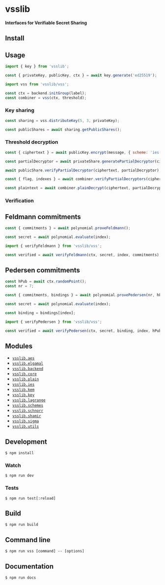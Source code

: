 # vsslib

**Interfaces for Verifiable Secret Sharing**

## Install

## Usage

```js
import { key } from 'vsslib';

const { privateKey, publicKey, ctx } = await key.generate('ed25519');
```

```js
import vss from 'vsslib/vss';

const ctx = backend.initGroup(label);
const combiner = vss(ctx, threshold);
```

### Key sharing

```js
const sharing = vss.distributeKey(5, 3, privateKey);

const publicShares = await sharing.getPublicShares();
```

### Threshold decryption

```js
const { ciphertext } = await publicKey.encrypt(message, { scheme: 'ies' });
```

```js
const partialDecryptor = await privateShare.generatePartialDecryptor(ciphertext);
```

```js
await publicShare.verifyPartialDecryptor(ciphertext, partialDecryptor);
```

```js
const { flag, indexes } = await combiner.verifyPartialDecryptors(ciphertext, publicShares, partialDecryptors);
```

```js
const plaintext = await combiner.plainDecrypt(ciphertext, partialDecryptors);
```

### Verification

## Feldmann commitments

```js
const { commitments } = await polynomial.proveFeldmann();
```

```js
const secret = await polynomial.evaluate(index);
```

```js
import { verifyFeldmann } from 'vsslib/vss';

const verified = await verifyFeldmann(ctx, secret, index, commitments);
```


## Pedersen commitments

```js
const hPub = await ctx.randomPoint();
const nr = 7;

const { commitments, bindings } = await polynomial.provePedersen(nr, hPub);
```

```js
const secret = await polynomial.evaluate(index);

const binding = bindings[index];
```

```js
import { verifyPedersen } from 'vsslib/vss';

const verified = await verifyPedersen(ctx, secret, binding, index, hPub, commitments);
```

## Modules

- [`vsslib.aes`](./src/aes)
- [`vsslib.elgamal`](./src/elgamal)
- [`vsslib.backend`](./src/backend)
- [`vsslib.core`](./src/core)
- [`vsslib.plain`](./src/elgamal)
- [`vsslib.ies`](./src/elgamal)
- [`vsslib.kem`](./src/elgamal)
- [`vsslib.key`](./src/key)
- [`vsslib.lagrange`](./src/lagrange)
- [`vsslib.schemes`](./src/schemes)
- [`vsslib.schnorr`](./src/schnorr)
- [`vsslib.shamir`](./src/shamir)
- [`vsslib.sigma`](./src/sigma)
- [`vsslib.utils`](./src/utils)

## Development

```
$ npm install
```

### Watch

```
$ npm run dev
```

### Tests

```
$ npm run test[:reload]
```

## Build

```
$ npm run build
```

## Command line

```
$ npm run vss [command] -- [options]
```

## Documentation

```
$ npm run docs
```
